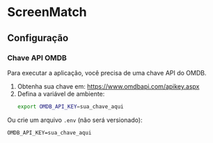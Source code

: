 # ScreenMatch

## Configuração

### Chave API OMDB

Para executar a aplicação, você precisa de uma chave API do OMDB.

1. Obtenha sua chave em: https://www.omdbapi.com/apikey.aspx
2. Defina a variável de ambiente:
   ```bash
   export OMDB_API_KEY=sua_chave_aqui
   ```

Ou crie um arquivo `.env` (não será versionado):
```
OMDB_API_KEY=sua_chave_aqui
```
